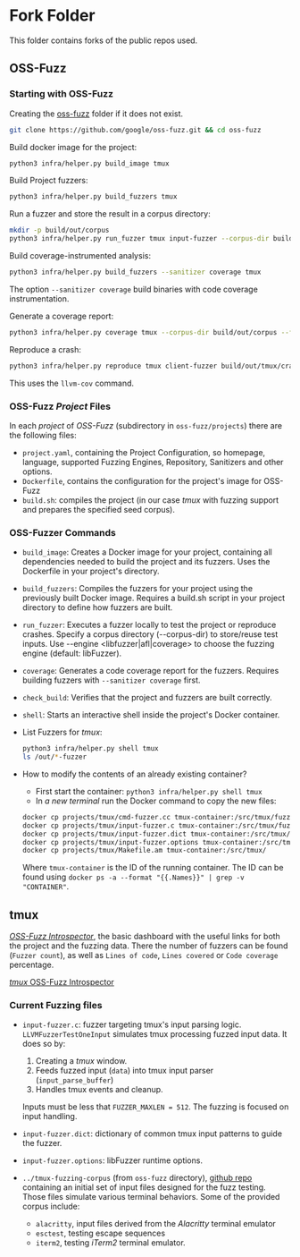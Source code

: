 # Fork Folder

This folder contains forks of the public repos used.

## OSS-Fuzz

### Starting with OSS-Fuzz

Creating the [oss-fuzz](/forks/oss-fuzz/) folder if it does not exist.
```bash
git clone https://github.com/google/oss-fuzz.git && cd oss-fuzz
```

Build docker image for the project:

```bash
python3 infra/helper.py build_image tmux
```

Build Project fuzzers:
```bash
python3 infra/helper.py build_fuzzers tmux
```

Run a fuzzer and store the result in a corpus directory:
```bash
mkdir -p build/out/corpus
python3 infra/helper.py run_fuzzer tmux input-fuzzer --corpus-dir build/out/corpus
```

Build coverage-instrumented analysis:
```bash
python3 infra/helper.py build_fuzzers --sanitizer coverage tmux
```
The option `--sanitizer coverage` build binaries with code coverage instrumentation.

Generate a coverage report:
```bash
python3 infra/helper.py coverage tmux --corpus-dir build/out/corpus --fuzz-target input-fuzzer
```

Reproduce a crash: 
```bash
python3 infra/helper.py reproduce tmux client-fuzzer build/out/tmux/crash-6002bc54e6a0a43a80a3cea8cc1b7c3dd745d1a0
```

This uses the `llvm-cov` command.

### OSS-Fuzz *Project* Files

In each *project* of *OSS-Fuzz* (subdirectory in `oss-fuzz/projects`) there are the following files:
- `project.yaml`, containing the Project Configuration, so homepage, language, supported Fuzzing Engines, Repository, Sanitizers and other options.
- `Dockerfile`, contains the configuration for the project's image for OSS-Fuzz 
- `build.sh`: compiles the project (in our case *tmux* with fuzzing support and prepares the specified seed corpus). 

### OSS-Fuzzer Commands

- `build_image`: Creates a Docker image for your project, containing all dependencies needed to build the project and its fuzzers. Uses the Dockerfile in your project's directory.
- `build_fuzzers`: Compiles the fuzzers for your project using the previously built Docker image. Requires a build.sh script in your project directory to define how fuzzers are built.
- `run_fuzzer`: Executes a fuzzer locally to test the project or reproduce crashes. Specify a corpus directory (--corpus-dir) to store/reuse test inputs. Use --engine <libfuzzer|afl|coverage> to choose the fuzzing engine (default: libFuzzer).
- `coverage`: Generates a code coverage report for the fuzzers. Requires building fuzzers with `--sanitizer coverage` first. 
- `check_build`: Verifies that the project and fuzzers are built correctly. 
- `shell`: Starts an interactive shell inside the project's Docker container.
- List Fuzzers for *tmux*: 
    ```bash
    python3 infra/helper.py shell tmux
    ls /out/*-fuzzer
    ```

- How to modify the contents of an already existing container?
    - First start the container: `python3 infra/helper.py shell tmux`
    - In *a new terminal* run the Docker command to copy the new files: 
    ```bash
    docker cp projects/tmux/cmd-fuzzer.cc tmux-container:/src/tmux/fuzz/
    docker cp projects/tmux/input-fuzzer.c tmux-container:/src/tmux/fuzz/
    docker cp projects/tmux/input-fuzzer.dict tmux-container:/src/tmux/fuzz/
    docker cp projects/tmux/input-fuzzer.options tmux-container:/src/tmux/fuzz/
    docker cp projects/tmux/Makefile.am tmux-container:/src/tmux/
    ```
     Where `tmux-container` is the ID of the running container. The ID can be found using `docker ps -a --format "{{.Names}}" | grep -v "CONTAINER"`.


## **tmux**

[*OSS-Fuzz Introspector*](https://introspector.oss-fuzz.com/project-profile?project=libssh), the basic dashboard with the useful links for both the project and the fuzzing data. There the number of fuzzers can be found (`Fuzzer count`), as well as `Lines of code`, `Lines covered` or `Code coverage` percentage.

[*tmux* OSS-Fuzz Introspector](https://introspector.oss-fuzz.com/project-profile?project=tmux)

### Current Fuzzing files

- `input-fuzzer.c`: fuzzer targeting tmux's input parsing logic. `LLVMFuzzerTestOneInput` simulates tmux processing fuzzed input data. It does so by:
    1. Creating a *tmux* window.
    2. Feeds fuzzed input (`data`) into tmux input parser (`input_parse_buffer`)
    3. Handles tmux events and cleanup.

    Inputs must be less that `FUZZER_MAXLEN = 512`.
    The fuzzing is focused on input handling.

- `input-fuzzer.dict`: dictionary of common tmux input patterns to guide the fuzzer.
- `input-fuzzer.options`: libFuzzer runtime options.

- `../tmux-fuzzing-corpus` (from `oss-fuzz` directory), [github repo](https://github.com/tmux/tmux-fuzzing-corpus) containing an initial set of input files designed for the fuzz testing. Those files simulate various terminal behaviors. Some of the provided corpus include:
    - `alacritty`, input files derived from the *Alacritty* terminal emulator
    - `esctest`, testing escape sequences
    - `iterm2`, testing *iTerm2* terminal emulator.